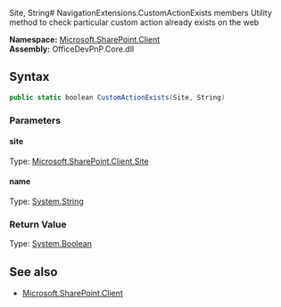 Site, String# NavigationExtensions.CustomActionExists members
Utility method to check particular custom action already exists on the web  

**Namespace:** [Microsoft.SharePoint.Client](Microsoft.SharePoint.Client.md)  
**Assembly:** OfficeDevPnP.Core.dll  
## Syntax
```C#
public static boolean CustomActionExists(Site, String)
```
### Parameters
#### site
Type: [Microsoft.SharePoint.Client.Site](Microsoft.SharePoint.Client.Site.md) 
#### 
#### name
Type: [System.String](System.String.md) 
#### 
### Return Value
Type: [System.Boolean](System.Boolean.md)
## See also
- [Microsoft.SharePoint.Client](Microsoft.SharePoint.Client.md)

